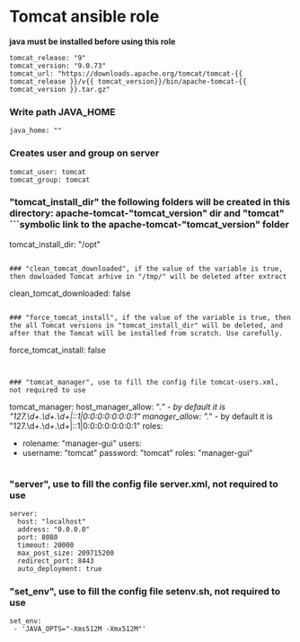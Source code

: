 # Tomcat ansible role


**java must be installed before using this role**

```
tomcat_release: "9"
tomcat_version: "9.0.73"
tomcat_url: "https://downloads.apache.org/tomcat/tomcat-{{ tomcat_release }}/v{{ tomcat_version}}/bin/apache-tomcat-{{ tomcat_version }}.tar.gz" 
```

### Write path JAVA_HOME
```
java_home: ""
```

### Creates user and group on server
```
tomcat_user: tomcat
tomcat_group: tomcat
```

### "tomcat_install_dir" the following folders will be created in this directory: apache-tomcat-"tomcat_version" dir and "tomcat" ```symbolic link to the apache-tomcat-"tomcat_version" folder
tomcat_install_dir: "/opt"
```

### "clean_tomcat_downloaded", if the value of the variable is true, then dowloaded Tomcat arhive in "/tmp/" will be deleted after extract
```
clean_tomcat_downloaded: false
```

### "force_tomcat_install", if the value of the variable is true, then the all Tomcat versions in "tomcat_install_dir" will be deleted, and after that the Tomcat will be installed from scratch. Use carefully.
```
force_tomcat_install: false
```


### "tomcat_manager", use to fill the config file tomcat-users.xml, not required to use
```
tomcat_manager:
  host_manager_allow: ".*" - by default it is "127\.\d+\.\d+\.\d+|::1|0:0:0:0:0:0:0:1"
  manager_allow: ".*" - by default it is "127\.\d+\.\d+\.\d+|::1|0:0:0:0:0:0:0:1"
  roles:
  - rolename: "manager-gui"
  users:
  - username: "tomcat"
    password: "tomcat"
    roles: "manager-gui"
    ```

### "server", use to fill the config file server.xml, not required to use
```
server:
  host: "localhost"
  address: "0.0.0.0"
  port: 8080
  timeout: 20000
  max_post_size: 209715200
  redirect_port: 8443
  auto_deployment: true 
  ```

### "set_env", use to fill the config file setenv.sh, not required to use
```
set_env:
 - 'JAVA_OPTS="-Xms512M -Xmx512M"'
 ```
